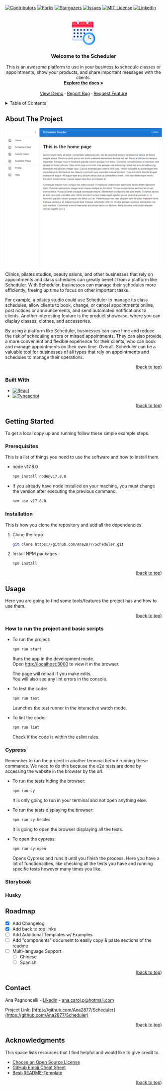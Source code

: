 <!-- Improved compatibility of back to top link: See: https://github.com/othneildrew/Best-README-Template/pull/73 -->

<a name="readme-top"></a>

<!--
*** Thanks for checking out the Best-README-Template. If you have a suggestion
*** that would make this better, please fork the repo and create a pull request
*** or simply open an issue with the tag "enhancement".
*** Don't forget to give the project a star!
*** Thanks again! Now go create something AMAZING! :D
-->

<!-- PROJECT SHIELDS -->
<!--
*** I'm using markdown "reference style" links for readability.
*** Reference links are enclosed in brackets [ ] instead of parentheses ( ).
*** See the bottom of this document for the declaration of the reference variables
*** for contributors-url, forks-url, etc. This is an optional, concise syntax you may use.
*** https://www.markdownguide.org/basic-syntax/#reference-style-links
-->

[![Contributors][contributors-shield]][contributors-url]
[![Forks][forks-shield]][forks-url]
[![Stargazers][stars-shield]][stars-url]
[![Issues][issues-shield]][issues-url]
[![MIT License][license-shield]][license-url]
[![LinkedIn][linkedin-shield]][linkedin-url]

<!-- PROJECT LOGO -->
<br />
<div align="center">
  <a href="https://github.com/othneildrew/Best-README-Template">
    <img src="public/readmeIcon.png" alt="Logo" width="80" height="80">
  </a>

  <h3 align="center">Welcome to the Scheduler</h3>

  <p align="center">
    This is an awesome platform to use in your business to schedule classes or appointments, show your products, and share important messages with the clients.
    <br />
    <a href="https://github.com/othneildrew/Best-README-Template"><strong>Explore the docs »</strong></a>
    <br />
    <br />
    <a href="https://github.com/othneildrew/Best-README-Template">View Demo</a>
    ·
    <a href="https://github.com/othneildrew/Best-README-Template/issues">Report Bug</a>
    ·
    <a href="https://github.com/othneildrew/Best-README-Template/issues">Request Feature</a>
  </p>
</div>

<!-- TABLE OF CONTENTS -->
<details>
  <summary>Table of Contents</summary>
  <ol>
    <li>
      <a href="#about-the-project">About The Project</a>
      <ul>
        <li><a href="#built-with">Built With</a></li>
      </ul>
    </li>
    <li>
      <a href="#getting-started">Getting Started</a>
      <ul>
        <li><a href="#prerequisites">Prerequisites</a></li>
        <li><a href="#installation">Installation</a></li>
      </ul>
    </li>
    <li>      
        <a href="#usage">Usage</a>
        <ul>
            <li><a href="#how-to-run-the-project-and-basic-scripts">How to run the project and basic scripts</a></li>
            <li><a href="#cypress">Cypress</a></li>
            <li><a href="#storybook">Storybook</a></li>
            <li><a href="#husky">Husky</a></li>
        </ul>
    </li>
    <li><a href="#roadmap">Roadmap</a></li>
    <li><a href="#contact">Contact</a></li>
    <li><a href="#acknowledgments">Acknowledgments</a></li>
  </ol>
</details>

<!-- ABOUT THE PROJECT -->

## About The Project

[![Product Name Screen Shot][product-screenshot]](https://example.com)

Clinics, pilates studios, beauty salons, and other businesses that rely on appointments and class schedules can greatly benefit from a platform like Scheduler. With Scheduler, businesses can manage their schedules more efficiently, freeing up time to focus on other important tasks.

For example, a pilates studio could use Scheduler to manage its class schedules, allow clients to book, change, or cancel appointments online, post notices or announcements, and send automated notifications to clients. Another interesting feature is the product showcase, where you can display classes, clothes, and accessories.

By using a platform like Scheduler, businesses can save time and reduce the risk of scheduling errors or missed appointments. They can also provide a more convenient and flexible experience for their clients, who can book and manage appointments on their own time. Overall, Scheduler can be a valuable tool for businesses of all types that rely on appointments and schedules to manage their operations.


<p align="right">(<a href="#readme-top">back to top</a>)</p>

### Built With

- [![React][React.js]][React-url]
- [![Typescript][Typescript]][Typescript-url]

<p align="right">(<a href="#readme-top">back to top</a>)</p>

<!-- GETTING STARTED -->

## Getting Started

To get a local copy up and running follow these simple example steps.

### Prerequisites

This is a list of things you need to use the software and how to install them.

- node v17.8.0
  ```sh
  npm install node@v17.8.0
  ```
- If you already have node installed on your machine, you must change the version after executing the previous command.
  ```sh
  nvm use v17.8.0
  ```

### Installation

This is how you clone the repository and add all the dependencies.

1. Clone the repo
   ```sh
   git clone https://github.com/Ana2877/Scheduler.git
   ```
2. Install NPM packages
   ```sh
   npm install
   ```

<p align="right">(<a href="#readme-top">back to top</a>)</p>

<!-- USAGE EXAMPLES -->

## Usage

Here you are going to find some tools/features the project has and how to use them.

<p align="right">(<a href="#readme-top">back to top</a>)</p>

### How to run the project and basic scripts

- To run the project:
    ```sh
    npm run start 
    ```

    Runs the app in the development mode.\
    Open [http://localhost:3000](http://localhost:3000) to view it in the browser.

    The page will reload if you make edits.\
    You will also see any lint errors in the console.

- To test the code:
    ```sh
    npm run test
    ```
    Launches the test runner in the interactive watch mode.

- To lint the code:
    ```sh
    npm run lint
    ```
    Check if the code is within the eslint rules.

### Cypress

Remember to run the project in another terminal before running these commands. We need to do this because the e2e tests are done by accessing the website in the browser by the url.
- To run the tests hiding the browser:
    ```sh
    npm run cy 
    ```
  
    It is only going to run in your terminal and not open anything else.
  

- To run the tests displaying the browser:
    ```sh
    npm run cy:headed
    ```
  
    It is going to open the browser displaying all the tests.

- To open the cypress:
    ```sh
    npm run cy:open
    ```
    Opens Cypress and runs it until you finish the process. Here you have a lot of functionalities, like checking all the tests you have and running specific tests however many times you like.

### Storybook

### Husky

<!-- ROADMAP -->

## Roadmap

- [x] Add Changelog
- [x] Add back to top links
- [ ] Add Additional Templates w/ Examples
- [ ] Add "components" document to easily copy & paste sections of the readme
- [ ] Multi-language Support
  - [ ] Chinese
  - [ ] Spanish

<p align="right">(<a href="#readme-top">back to top</a>)</p>

<!-- CONTACT -->

## Contact

Ana Pagnoncelli - [Likedin](https://www.linkedin.com/in/ana-carolina-pagnoncelli/) - ana.carol.p@hotmail.com

Project Link: [https://github.com/Ana2877/Scheduler](https://github.com/Ana2877/Scheduler)

<p align="right">(<a href="#readme-top">back to top</a>)</p>

<!-- ACKNOWLEDGMENTS -->

## Acknowledgments

This space lists resources that I find helpful and would like to give credit to. 

- [Choose an Open Source License](https://choosealicense.com)
- [GitHub Emoji Cheat Sheet](https://www.webpagefx.com/tools/emoji-cheat-sheet)
- [Best-README-Template](https://github.com/othneildrew/Best-README-Template)

<p align="right">(<a href="#readme-top">back to top</a>)</p>

<!-- MARKDOWN LINKS & IMAGES -->
<!-- https://www.markdownguide.org/basic-syntax/#reference-style-links -->

[contributors-shield]: https://img.shields.io/github/contributors/othneildrew/Best-README-Template.svg?style=for-the-badge
[contributors-url]: https://github.com/Ana2877/Scheduler/graphs/contributors
[forks-shield]: https://img.shields.io/github/forks/othneildrew/Best-README-Template.svg?style=for-the-badge
[forks-url]: https://github.com/Ana2877/Scheduler/network/members
[stars-shield]: https://img.shields.io/github/stars/othneildrew/Best-README-Template.svg?style=for-the-badge
[stars-url]: https://github.com/Ana2877/Scheduler/stargazers
[issues-shield]: https://img.shields.io/github/issues/othneildrew/Best-README-Template.svg?style=for-the-badge
[issues-url]: https://github.com/Ana2877/Scheduler/issues
[license-shield]: https://img.shields.io/github/license/othneildrew/Best-README-Template.svg?style=for-the-badge
[license-url]: https://github.com/othneildrew/Best-README-Template/blob/master/LICENSE.txt
[linkedin-shield]: https://img.shields.io/badge/-LinkedIn-black.svg?style=for-the-badge&logo=linkedin&colorB=555
[linkedin-url]: https://linkedin.com/in/othneildrew
[product-screenshot]: public/AppImage.png
[React.js]: https://img.shields.io/badge/React-20232A?style=for-the-badge&logo=react&logoColor=61DAFB
[React-url]: https://reactjs.org/
[Typescript-url]: https://www.typescriptlang.org/pt/
[Typescript]: https://badgen.net/badge/-/TypeScript/blue?icon=typescript&label
